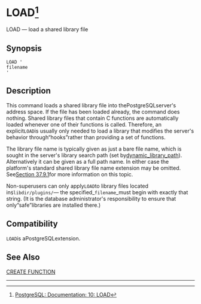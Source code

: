 # LOAD[^1]

LOAD — load a shared library file

## Synopsis

```
LOAD '
filename
'
```

## Description

This command loads a shared library file into thePostgreSQLserver's address space. If the file has been loaded already, the command does nothing. Shared library files that contain C functions are automatically loaded whenever one of their functions is called. Therefore, an explicit`LOAD`is usually only needed to load a library that modifies the server's behavior through“hooks”rather than providing a set of functions.

The library file name is typically given as just a bare file name, which is sought in the server's library search path \(set by[dynamic\_library\_path](https://www.postgresql.org/docs/10/static/runtime-config-client.html#GUC-DYNAMIC-LIBRARY-PATH)\). Alternatively it can be given as a full path name. In either case the platform's standard shared library file name extension may be omitted. See[Section 37.9.1](https://www.postgresql.org/docs/10/static/xfunc-c.html#XFUNC-C-DYNLOAD)for more information on this topic.



Non-superusers can only apply`LOAD`to library files located in`$libdir/plugins/`— the specified_`filename`_must begin with exactly that string. \(It is the database administrator's responsibility to ensure that only“safe”libraries are installed there.\)

## Compatibility

`LOAD`is aPostgreSQLextension.

## See Also

[CREATE FUNCTION](https://www.postgresql.org/docs/10/static/sql-createfunction.html)

---



[^1]:  [PostgreSQL: Documentation: 10: LOAD](https://www.postgresql.org/docs/10/static/sql-load.html)

